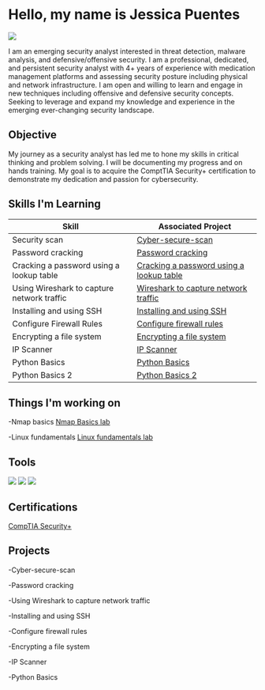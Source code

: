 
# Hello, my name is Jessica Puentes
<a href="https://linkedin.com/in/jessicapuentes/"><img src="https://img.shields.io/badge/-LinkedIn-0072b1?&style=for-the-badge&logo=linkedin&logoColor=white" /></a>

I am an emerging security analyst interested in threat detection, malware analysis, and defensive/offensive security. I am a professional, dedicated, and persistent security analyst with 4+ years of experience with medication management platforms and assessing security posture including physical and network infrastructure. I am open and willing to learn and engage in new techniques including offensive and defensive security concepts. Seeking to leverage and expand my knowledge and experience in the emerging ever-changing security landscape.


## Objective
My journey as a security analyst has led me to hone my skills in critical thinking and problem solving. I will be documenting my progress and on hands training. My goal is to acquire the ComptTIA Security+ certification to demonstrate my dedication and passion for cybersecurity. 


## Skills I'm Learning 

| Skill                                         | Associated Project         |
|-----------------------------------------------|----------------------------|
|  Security scan                                | <a href="https://github.com/mattp18/cyber-secure-scan/blob/master/README.md">Cyber-secure-scan</a>|
|  Password cracking                            | <a href="https://github.com/jpuentes421/Password-Cracking/blob/main/README.md">Password cracking</a>|
|  Cracking a password using a lookup table     | <a href="https://github.com/jpuentes421/Cracking-a-password-with-a-lookup-table/blob/master/README.md">Cracking a password using a lookup table</a>
|  Using Wireshark to capture network traffic   | <a href="https://github.com/jpuentes421/Wireshark-to-capture-network-traffic/blob/master/README.md">Wireshark to capture network traffic</a>
|  Installing and using SSH                     | <a href="https://github.com/jpuentes421/Installing-and-using-SSH/blob/main/README.md">Installing and using SSH</a>
|  Configure Firewall Rules                     | <a href="https://github.com/jpuentes421/Configure-firewall-rules/blob/main/README.md">Configure firewall rules</a>
|  Encrypting a file system                     | <a href="https://github.com/jpuentes421/Encrypting-a-file-system/blob/main/README.md">Encrypting a file system</a>
|  IP Scanner                                   | <a href="https://github.com/jpuentes421/IP-Scanner/blob/main/README.md">IP Scanner</a>
|  Python Basics                                | <a href="https://github.com/jpuentes421/Python-Basics-/blob/main/README.md">Python Basics</a>
|  Python Basics 2                              | <a href = "https://github.com/jpuentes421/Python-Basics-2-/blob/main/README.md">Python Basics 2</a>

## Things I'm working on
-Nmap basics <a href="https://app.cybrary.it/courses/api/certificate/CC-9067c795-98ab-4d8a-8bff-7aefb9f7f2a4/view">Nmap Basics lab </a>

-Linux fundamentals <a href="https://app.cybrary.it/courses/api/certificate/CC-bbc9abf0-a705-49df-a1bf-0c1171059d89/view">Linux fundamentals lab </a>


## Tools
<img src="https://img.shields.io/badge/-Kali_Linux-557C94?&style=for-the-badge&logo=linux&logoColor=white" />

<img src="https://img.shields.io/badge/-Windows_10-0078D4?&style=for-the-badge&logo=windows&logoColor=white" />

<img src="https://img.shields.io/badge/-Python-3776AB?&style=for-the-badge&logo=python&logoColor=white" />




## Certifications
<a href="https://www.credly.com/badges/d80f1e0c-e186-4a5c-a3d5-8c1e1f745a6e/public_url">CompTIA Security+</a>

## Projects
-Cyber-secure-scan

-Password cracking

-Using Wireshark to capture network traffic 

-Installing and using SSH

-Configure firewall rules 

-Encrypting a file system

-IP Scanner

-Python Basics 



